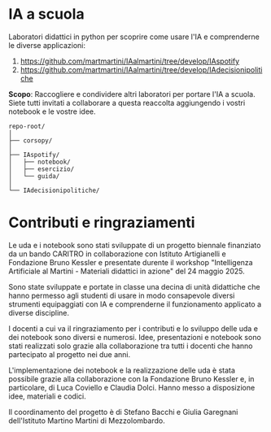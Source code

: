 # IA a scuola
Laboratori didattici in python per scoprire come usare l'IA e comprenderne le diverse applicazioni:
 1. https://github.com/martmartini/IAalmartini/tree/develop/IAspotify
 2. https://github.com/martmartini/IAalmartini/tree/develop/IAdecisionipolitiche

**Scopo**: Raccogliere e condividere altri laboratori per portare l'IA a scuola. Siete tutti invitati a collaborare a questa reaccolta aggiungendo i vostri notebook e le vostre idee.

 ``` 
repo-root/
│
├── corsopy/
│
├── IAspotify/
│   ├── notebook/
│   ├── esercizio/
│   └── guida/
│
└── IAdecisionipolitiche/
 ``` 

# Contributi e ringraziamenti

Le uda e i notebook sono stati sviluppate di un progetto biennale finanziato da un bando CARITRO in collaborazione con Istituto Artigianelli e Fondazione Bruno Kessler e 
presentate durente il workshop "Intelligenza Artificiale al Martini - Materiali didattici in azione"  del 24 maggio 2025.

Sono state sviluppate e portate in classe una decina di unità didattiche che hanno permesso agli studenti
di usare in modo consapevole diversi strumenti equipaggiati con IA e comprenderne il funzionamento applicato a diverse discipline.

I docenti a cui va il ringraziamento per i contributi e lo sviluppo delle uda e dei notebook sono diversi e numerosi. Idee, presentazioni e notebook 
sono stati realizzati solo grazie alla collaborazione tra tutti i docenti che hanno partecipato al progetto nei due anni.

L'implementazione dei notebook e la realizzazione delle uda è stata possibile grazie alla collaborazione con la Fondazione Bruno Kessler e, in particolare, di Luca Coviello
e Claudia Dolci. Hanno messo a disposizione idee, materiali e codici.

Il coordinamento del progetto è di Stefano Bacchi e Giulia Garegnani dell'Istituto Martino Martini di Mezzolombardo.

